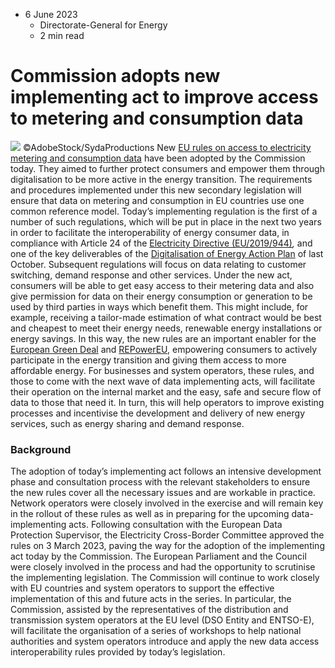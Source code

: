 * 6 June 2023
  * Directorate-General for Energy
  * 2 min read


# Commission adopts new implementing act to improve access to metering and consumption data
![](https://energy.ec.europa.eu/sites/default/files/styles/oe_theme_medium_no_crop/public/2023-10/Data_Meter_News.jpg?itok=gP0zTuIs)
©AdobeStock/SydaProductions
New [EU rules on access to electricity metering and consumption data](https://eur-lex.europa.eu/legal-content/EN/TXT/?uri=CELEX%3A32023R1162) have been adopted by the Commission today. They aimed to further protect consumers and empower them through digitalisation to be more active in the energy transition. The requirements and procedures implemented under this new secondary legislation will ensure that data on metering and consumption in EU countries use one common reference model.
Today’s implementing regulation is the first of a number of such regulations, which will be put in place in the next two years in order to facilitate the interoperability of energy consumer data, in compliance with Article 24 of the [Electricity Directive (EU/2019/944)](https://eur-lex.europa.eu/legal-content/EN/TXT/?uri=uriserv:OJ.L_.2019.158.01.0125.01.ENG&toc=OJ:L:2019:158:TOC)_,_ and one of the key deliverables of the [Digitalisation of Energy Action Plan](https://ec.europa.eu/commission/presscorner/detail/en/IP_22_6228) of last October. Subsequent regulations will focus on data relating to customer switching, demand response and other services.
Under the new act, consumers will be able to get easy access to their metering data and also give permission for data on their energy consumption or generation to be used by third parties in ways which benefit them. This might include, for example, receiving a tailor-made estimation of what contract would be best and cheapest to meet their energy needs, renewable energy installations or energy savings. In this way, the new rules are an important enabler for the [European Green Deal](https://commission.europa.eu/strategy-and-policy/priorities-2019-2024/european-green-deal_en) and [REPowerEU](https://commission.europa.eu/strategy-and-policy/priorities-2019-2024/european-green-deal/repowereu-affordable-secure-and-sustainable-energy-europe_en), empowering consumers to actively participate in the energy transition and giving them access to more affordable energy.
For businesses and system operators, these rules, and those to come with the next wave of data implementing acts, will facilitate their operation on the internal market and the easy, safe and secure flow of data to those that need it. In turn, this will help operators to improve existing processes and incentivise the development and delivery of new energy services, such as energy sharing and demand response.
### Background
The adoption of today’s implementing act follows an intensive development phase and consultation process with the relevant stakeholders to ensure the new rules cover all the necessary issues and are workable in practice. Network operators were closely involved in the exercise and will remain key in the rollout of these rules as well as in preparing for the upcoming data-implementing acts.
Following consultation with the European Data Protection Supervisor, the Electricity Cross-Border Committee approved the rules on 3 March 2023, paving the way for the adoption of the implementing act today by the Commission. The European Parliament and the Council were closely involved in the process and had the opportunity to scrutinise the implementing legislation.
The Commission will continue to work closely with EU countries and system operators to support the effective implementation of this and future acts in the series. In particular, the Commission, assisted by the representatives of the distribution and transmission system operators at the EU level (DSO Entity and ENTSO-E), will facilitate the organisation of a series of workshops to help national authorities and system operators introduce and apply the new data access interoperability rules provided by today’s legislation.
#